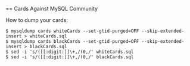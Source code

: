 == Cards Against MySQL Community

How to dump your cards:

```
$ mysqldump cards whiteCards --set-gtid-purged=OFF --skip-extended-insert > whiteCards.sql
$ mysqldump cards blackCards --set-gtid-purged=OFF --skip-extended-insert > blackCards.sql
$ sed -i 's/([[:digit:]]\+,/(0,/' whiteCards.sql
$ sed -i 's/([[:digit:]]\+,/(0,/' blackCards.sql
```
